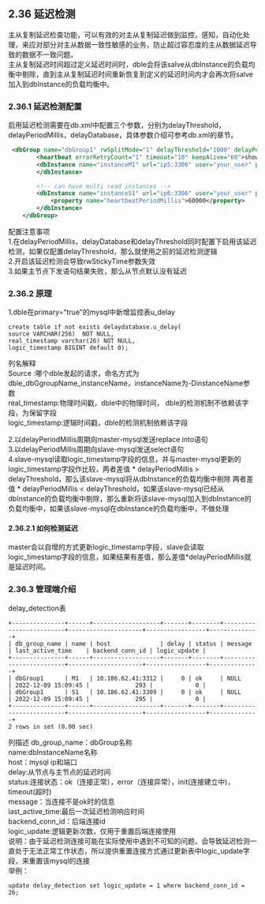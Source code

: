 ## 2.36 延迟检测
主从复制延迟检查功能，可以有效的对主从复制延迟做到监控，感知，自动化处理，来应对部分对主从数据一致性敏感的业务，防止超过容忍度的主从数据延迟导致的数据不一致问题。  
主从复制延迟时间超过定义延迟时间时，dble会将该salve从dbInstance的负载均衡中剔除，直到主从复制延迟时间重新恢复到定义的延迟时间内才会再次将salve加入到dbInstance的负载均衡中。  

### 2.36.1 延迟检测配置  
启用延迟检测需要在db.xml中配置三个参数，分别为delayThreshold，delayPeriodMillis，delayDatabase，具体参数介绍可参考db.xml的章节。  
```xml
 <dbGroup name="dbGroup1" rwSplitMode="1" delayThreshold="1000" delayPeriodMillis="2000" delayDatabase="test">
        <heartbeat errorRetryCount="1" timeout="10" keepAlive="60">show slave status</heartbeat>
        <dbInstance name="instanceM1" url="ip5:3306" user="your_user" password="your_psw" maxCon="200" minCon="50" primary="true">
        </dbInstance>

        <!-- can have multi read instances -->
        <dbInstance name="instanceS1" url="ip6:3306" user="your_user" password="your_psw" maxCon="200" minCon="50" primary="false">
            <property name="heartbeatPeriodMillis">60000</property>
        </dbInstance>
    </dbGroup>
```
配置注意事项  
1.在delayPeriodMillis，delayDatabase和delayThreshold同时配置下启用该延迟检测，如果仅配置delayThreshold，那么就使用之前的延迟检测逻辑  
2.开启该延迟检测会导致rwStickyTime参数失效   
3.如果主节点下发语句结果失败，那么从节点默认没有延迟   

### 2.36.2 原理  
1.dble在primary="true"的mysql中新增监控表u_delay  
```table
create table if not exists delaydatabase.u_delay(
source VARCHAR(256)  NOT NULL, 
real_timestamp varchar(26) NOT NULL,
logic_timestamp BIGINT default 0);
```
列名解释  
Source :哪个dble发起的请求，命名方式为dble_dbGgroupName_instanceName，instanceName为-DinstanceName参数  
real_timestamp:物理时间戳，dble中的物理时间， dble的检测机制不依赖该字段，为保留字段  
logic_timestamp:逻辑时间戳，dble的检测机制依赖该字段  

2.以delayPeriodMillis周期向master-mysql发送replace into语句  
3.以delayPeriodMillis周期向slave-mysql发送select语句   
4.slave-mysql读取logic_timestamp字段的信息，并与master-mysql更新的logic_timestamp字段作比较，两者差值 * delayPeriodMillis > delayThreshold，那么该slave-mysql将从dbInstance的负载均衡中剔除
两者差值 * delayPeriodMillis < delayThreshold，如果该slave-mysql已经从dbInstance的负载均衡中剔除，那么重新将该slave-mysql加入到dbInstance的负载均衡中，如果该slave-mysql在dbInstance的负载均衡中，不做处理  

#### 2.36.2.1 如何检测延迟  
master会以自增的方式更新logic_timestamp字段，slave会读取logic_timestamp字段的信息，如果结果有差值，那么差值*delayPeriodMillis就是延迟时间。

### 2.36.3 管理端介绍  
delay_detection表
```table
+---------------+------+-------------------+-------+--------+-------------------------+---------------------+-----------------+--------------+
| db_group_name | name | host              | delay | status | message                 | last_active_time    | backend_conn_id | logic_update |
+---------------+------+-------------------+-------+--------+-------------------------+---------------------+-----------------+--------------+
| dbGroup1      | M1   | 10.186.62.41:3312 |     0 | ok     | NULL                    | 2022-12-09 15:09:45 |             293 |            0 |
| dbGroup1      | S1   | 10.186.62.41:3309 |     0 | ok     | NULL                    | 2022-12-09 15:09:45 |             295 |            0 |
+---------------+------+-------------------+-------+--------+-------------------------+---------------------+-----------------+--------------+
2 rows in set (0.00 sec)
```
列描述
db_group_name：dbGroup名称  
name:dbInstanceName名称  
host：mysql ip和端口  
delay:从节点与主节点的延迟时间  
status:连接状态：ok（连接正常），error（连接异常），init(连接建立中)，timeout(超时)  
message：当连接不是ok时的信息  
last_active_time:最后一次延迟检测响应时间  
backend_conn_id：后端连接id  
logic_update:逻辑更新次数，仅用于重置后端连接使用  
说明：由于延迟检测连接可能在实际使用中遇到不可知的问题，会导致延迟检测一直处于无法正常工作状态，所以提供重置连接方式通过更新表中logic_update字段，来重置该mysql的连接  
举例：  
```
update delay_detection set logic_update = 1 where backend_conn_id = 26;
```

